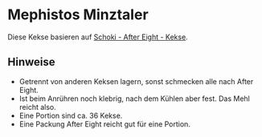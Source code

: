 # Mephistos Minztaler

Diese Kekse basieren auf [Schoki - After Eight - Kekse](https://www.chefkoch.de/rezepte/1002191205433646/Schoki-After-Eight-Kekse.html).

## Hinweise

* Getrennt von anderen Keksen lagern, sonst schmecken alle nach After Eight.
* Ist beim Anrühren noch klebrig, nach dem Kühlen aber fest. Das Mehl reicht also.
* Eine Portion sind ca. 36 Kekse.
* Eine Packung After Eight reicht gut für eine Portion.
